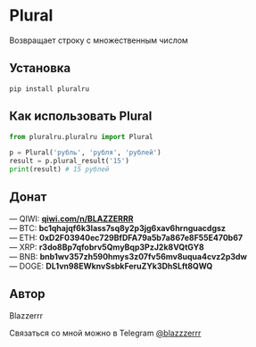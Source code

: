 # Plural 

Возвращает строку с множественным числом

## Установка
```
pip install pluralru
```

## Как использовать Plural
```python
from pluralru.pluralru import Plural

p = Plural('рубль', 'рубля', 'рублей')
result = p.plural_result('15')
print(result) # 15 рублей
```

## Донат
— QIWI: **[qiwi.com/n/BLAZZERRR](qiwi.com/n/BLAZZERRR)**</br>
— BTC: **bc1qhajqf6k3lass7sq8y2p3jg6xav6hrnguacdgsz**</br>
— ETH: **0xD2F03940ec729BfDFA79a5b7a867e8F55E470b67**</br>
— XRP: **r3do8Bp7qfobrv5QmyBqp3PzJ2k8VQtGY8**</br>
— BNB: **bnb1wv357zh590hmys3z07fv56mv8uqua4cvz2p3dw**</br>
— DOGE: **DL1vn98EWknvSsbkFeruZYk3DhSLft8QWQ**

## Автор
Blazzerrr

Связаться со мной можно в Telegram
[@blazzzerrr](https://t.me/blazzzerrr) 
